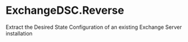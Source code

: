 # ExchangeDSC.Reverse
Extract the Desired State Configuration of an existing Exchange Server installation
